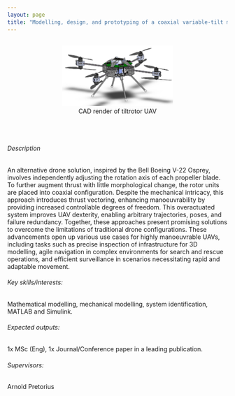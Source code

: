 ```yaml
---
layout: page
title: "Modelling, design, and prototyping of a coaxial variable-tilt multicopter"
---
```


<!-- add image here -->
<div style="display: flex; justify-content: center;">
  <figure style="text-align: center;">
    <img src="/projects/tilt-rotor/tilt-rotor.png" alt="Tiltrotor UAV" width="60%">
    <figcaption>CAD render of tiltrotor UAV</figcaption>
  </figure>
</div>
<!-- Space after image -->
<br><br>

<!-- Body-->
###### Description

An alternative drone solution, inspired by the Bell Boeing V-22 Osprey, involves independently adjusting the rotation axis of each propeller blade. To further augment thrust with little morphological change, the rotor units are placed into coaxial configuration. Despite the mechanical intricacy, this approach introduces thrust vectoring, enhancing manoeuvrability by providing increased controllable degrees of freedom. This overactuated system improves UAV dexterity, enabling arbitrary trajectories, poses, and failure redundancy. Together, these approaches present promising solutions to overcome the limitations of traditional drone configurations. These advancements open up various use cases for highly manoeuvrable UAVs, including tasks such as precise inspection of infrastructure for 3D modelling, agile navigation in complex environments for search and rescue operations, and efficient surveillance in scenarios necessitating rapid and adaptable movement.

###### Key skills/interests:

Mathematical modelling, mechanical modelling, system identification, MATLAB and Simulink.

###### Expected outputs:

1x MSc (Eng), 1x Journal/Conference paper in a leading publication.

###### Supervisors: 

Arnold Pretorius 
